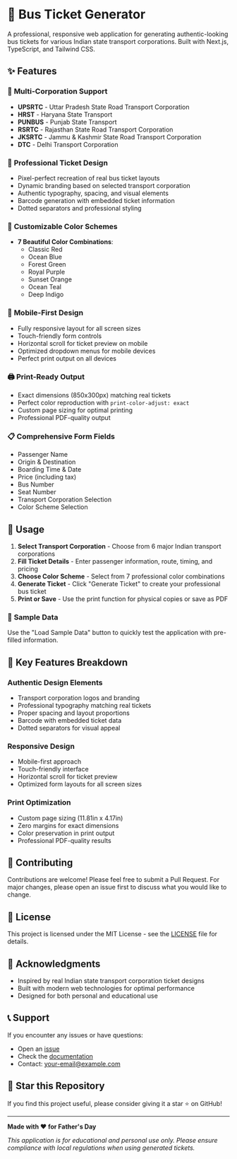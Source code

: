 # 🚌 Bus Ticket Generator

A professional, responsive web application for generating authentic-looking bus tickets for various Indian state transport corporations. Built with Next.js, TypeScript, and Tailwind CSS.

## ✨ Features

### 🎨 **Multi-Corporation Support**
- **UPSRTC** - Uttar Pradesh State Road Transport Corporation
- **HRST** - Haryana State Transport
- **PUNBUS** - Punjab State Transport
- **RSRTC** - Rajasthan State Road Transport Corporation
- **JKSRTC** - Jammu & Kashmir State Road Transport Corporation
- **DTC** - Delhi Transport Corporation

### 🎯 **Professional Ticket Design**
- Pixel-perfect recreation of real bus ticket layouts
- Dynamic branding based on selected transport corporation
- Authentic typography, spacing, and visual elements
- Barcode generation with embedded ticket information
- Dotted separators and professional styling

### 🌈 **Customizable Color Schemes**
- **7 Beautiful Color Combinations**:
  - Classic Red
  - Ocean Blue
  - Forest Green
  - Royal Purple
  - Sunset Orange
  - Ocean Teal
  - Deep Indigo

### 📱 **Mobile-First Design**
- Fully responsive layout for all screen sizes
- Touch-friendly form controls
- Horizontal scroll for ticket preview on mobile
- Optimized dropdown menus for mobile devices
- Perfect print output on all devices

### 🖨️ **Print-Ready Output**
- Exact dimensions (850x300px) matching real tickets
- Perfect color reproduction with `print-color-adjust: exact`
- Custom page sizing for optimal printing
- Professional PDF-quality output

### 📋 **Comprehensive Form Fields**
- Passenger Name
- Origin & Destination
- Boarding Time & Date
- Price (including tax)
- Bus Number
- Seat Number
- Transport Corporation Selection
- Color Scheme Selection


## 🎯 **Usage**

1. **Select Transport Corporation** - Choose from 6 major Indian transport corporations
2. **Fill Ticket Details** - Enter passenger information, route, timing, and pricing
3. **Choose Color Scheme** - Select from 7 professional color combinations
4. **Generate Ticket** - Click "Generate Ticket" to create your professional bus ticket
5. **Print or Save** - Use the print function for physical copies or save as PDF


### 📝 **Sample Data**

Use the "Load Sample Data" button to quickly test the application with pre-filled information.

## 🔧 **Key Features Breakdown**

### **Authentic Design Elements**

- Transport corporation logos and branding
- Professional typography matching real tickets
- Proper spacing and layout proportions
- Barcode with embedded ticket data
- Dotted separators for visual appeal


### **Responsive Design**

- Mobile-first approach
- Touch-friendly interface
- Horizontal scroll for ticket preview
- Optimized form layouts for all screen sizes


### **Print Optimization**

- Custom page sizing (11.81in x 4.17in)
- Zero margins for exact dimensions
- Color preservation in print output
- Professional PDF-quality results


## 🤝 **Contributing**

Contributions are welcome! Please feel free to submit a Pull Request. For major changes, please open an issue first to discuss what you would like to change.


## 📄 **License**

This project is licensed under the MIT License - see the [LICENSE](LICENSE) file for details.

## 🙏 **Acknowledgments**

- Inspired by real Indian state transport corporation ticket designs
- Built with modern web technologies for optimal performance
- Designed for both personal and educational use


## 📞 **Support**

If you encounter any issues or have questions:

- Open an [issue](https://github.com/yourusername/bus-ticket-generator/issues)
- Check the [documentation](https://github.com/yourusername/bus-ticket-generator/wiki)
- Contact: [your-email@example.com](mailto:your-email@example.com)


## 🌟 **Star this Repository**

If you find this project useful, please consider giving it a star ⭐ on GitHub!

---

**Made with ❤️ for Father's Day**

*This application is for educational and personal use only. Please ensure compliance with local regulations when using generated tickets.*
